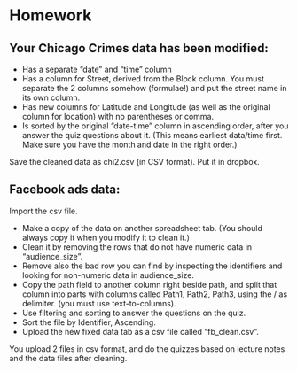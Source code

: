 # Homework

## Your Chicago Crimes data has been modified:

* Has a separate “date” and “time” column
* Has a column for Street, derived from the Block column. You must separate the 2 columns somehow (formulae!) and put the street name in its own column.
* Has new columns for Latitude and Longitude (as well as
the original column for location) with no parentheses or comma.
* Is sorted by the original “date-time” column in ascending
order, after you answer the quiz questions about it.  (This means earliest data/time first.  Make sure you have the month and date in the right order.)

Save the cleaned data as chi2.csv (in CSV format). Put it in dropbox.

## Facebook ads data:

Import the csv file.

* Make a copy of the data on another spreadsheet tab. (You should always copy it when you modify it to clean it.) 
* Clean it by removing the rows that do not have numeric data in “audience_size”. 
* Remove also the bad row you can find by inspecting the identifiers and looking for non-numeric data in audience_size.
* Copy the path field to another column right beside path, and split that column into parts with columns called Path1, Path2, Path3, using the / as delimiter. (you must use text-to-columns).
* Use filtering and sorting to answer the questions on the quiz.
* Sort the file by Identifier, Ascending.
* Upload the new fixed data tab as a csv file called “fb_clean.csv”.

You upload 2 files in csv format, and do the quizzes based on lecture notes and the data files after cleaning.
